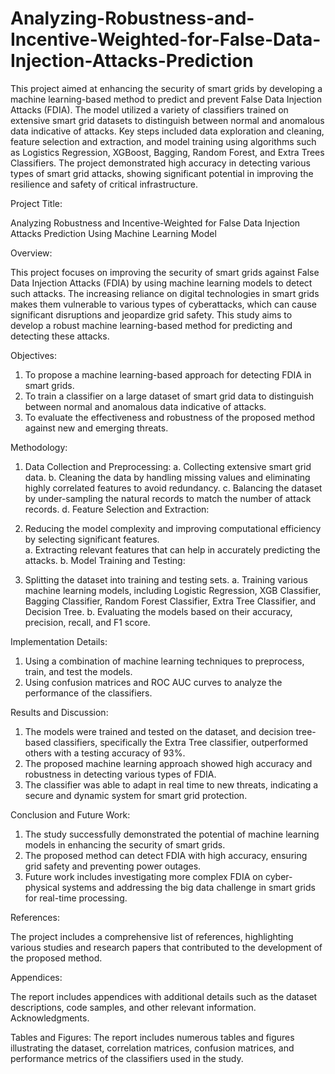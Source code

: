 # Analyzing-Robustness-and-Incentive-Weighted-for-False-Data-Injection-Attacks-Prediction
This project aimed at enhancing the security of smart grids by developing a machine learning-based method to predict and prevent False Data Injection Attacks (FDIA). The model utilized a variety of classifiers trained on extensive smart grid datasets to distinguish between normal and anomalous data indicative of attacks. Key steps included data exploration and cleaning, feature selection and extraction, and model training using algorithms such as Logistics Regression, XGBoost, Bagging, Random Forest, and Extra Trees Classifiers. The project demonstrated high accuracy in detecting various types of smart grid attacks, showing significant potential in improving the resilience and safety of critical infrastructure.

Project Title: 

Analyzing Robustness and Incentive-Weighted for False Data Injection Attacks Prediction Using Machine Learning Model

Overview:

This project focuses on improving the security of smart grids against False Data Injection Attacks (FDIA) by using machine learning models to detect such attacks. The increasing reliance on digital technologies in smart grids makes them vulnerable to various types of cyberattacks, which can cause significant disruptions and jeopardize grid safety. This study aims to develop a robust machine learning-based method for predicting and detecting these attacks.

Objectives:

1. To propose a machine learning-based approach for detecting FDIA in smart grids.
2. To train a classifier on a large dataset of smart grid data to distinguish between normal and anomalous data indicative of attacks.
3. To evaluate the effectiveness and robustness of the proposed method against new and emerging threats.

Methodology:

1. Data Collection and Preprocessing:
a. Collecting extensive smart grid data.
b. Cleaning the data by handling missing values and eliminating highly correlated features to avoid redundancy.
c. Balancing the dataset by under-sampling the natural records to match the number of attack records.
d. Feature Selection and Extraction:

2. Reducing the model complexity and improving computational efficiency by selecting significant features.  
a. Extracting relevant features that can help in accurately predicting the attacks.
b. Model Training and Testing:

3. Splitting the dataset into training and testing sets.
a. Training various machine learning models, including Logistic Regression, XGB Classifier, Bagging Classifier, Random Forest Classifier, Extra Tree Classifier, and Decision Tree.
b. Evaluating the models based on their accuracy, precision, recall, and F1 score.

Implementation Details:

1. Using a combination of machine learning techniques to preprocess, train, and test the models.
2. Using confusion matrices and ROC AUC curves to analyze the performance of the classifiers.

Results and Discussion:

1. The models were trained and tested on the dataset, and decision tree-based classifiers, specifically the Extra Tree classifier, outperformed others with a testing accuracy of 93%.
2. The proposed machine learning approach showed high accuracy and robustness in detecting various types of FDIA.
3. The classifier was able to adapt in real time to new threats, indicating a secure and dynamic system for smart grid protection.

Conclusion and Future Work:

1. The study successfully demonstrated the potential of machine learning models in enhancing the security of smart grids.
2. The proposed method can detect FDIA with high accuracy, ensuring grid safety and preventing power outages.
3. Future work includes investigating more complex FDIA on cyber-physical systems and addressing the big data challenge in smart grids for real-time processing.

References:

The project includes a comprehensive list of references, highlighting various studies and research papers that contributed to the development of the proposed method.

Appendices:

The report includes appendices with additional details such as the dataset descriptions, code samples, and other relevant information.
Acknowledgments.

Tables and Figures:
The report includes numerous tables and figures illustrating the dataset, correlation matrices, confusion matrices, and performance metrics of the classifiers used in the study.
